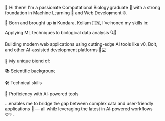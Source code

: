 👋 Hi there!
I'm a passionate Computational Biology graduate 🧬 with a strong foundation in Machine Learning 🤖 and Web Development 🌐.

🏡 Born and brought up in Kundara, Kollam 🇮🇳, I've honed my skills in:

Applying ML techniques to biological data analysis 🔍🧫

Building modern web applications using cutting-edge AI tools like v0, Bolt, and other AI-assisted development platforms 🚀💻

🧠 My unique blend of:

📚 Scientific background

🛠️ Technical skills

🤝 Proficiency with AI-powered tools

...enables me to bridge the gap between complex data and user-friendly applications 🎯 — all while leveraging the latest in AI-powered workflows ⚙️✨.
